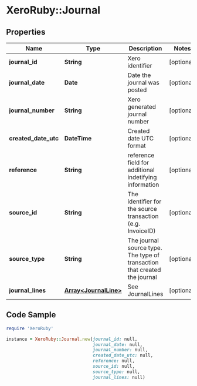 # XeroRuby::Journal

## Properties

Name | Type | Description | Notes
------------ | ------------- | ------------- | -------------
**journal_id** | **String** | Xero identifier | [optional] 
**journal_date** | **Date** | Date the journal was posted | [optional] 
**journal_number** | **String** | Xero generated journal number | [optional] 
**created_date_utc** | **DateTime** | Created date UTC format | [optional] 
**reference** | **String** | reference field for additional indetifying information | [optional] 
**source_id** | **String** | The identifier for the source transaction (e.g. InvoiceID) | [optional] 
**source_type** | **String** | The journal source type. The type of transaction that created the journal | [optional] 
**journal_lines** | [**Array&lt;JournalLine&gt;**](JournalLine.md) | See JournalLines | [optional] 

## Code Sample

```ruby
require 'XeroRuby'

instance = XeroRuby::Journal.new(journal_id: null,
                                 journal_date: null,
                                 journal_number: null,
                                 created_date_utc: null,
                                 reference: null,
                                 source_id: null,
                                 source_type: null,
                                 journal_lines: null)
```


